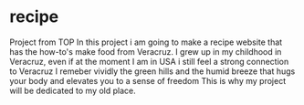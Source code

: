 # recipe
Project from TOP
In this project i am going to make a recipe website that has the how-to's make food from Veracruz.
I grew up in my childhood in Veracruz, even if at the moment I am in USA i still feel a strong connection to Veracruz
I remeber vividly the green hills and the humid breeze that hugs your body and elevates you to a sense of freedom
This is why my project will be dedicated to my old place.
